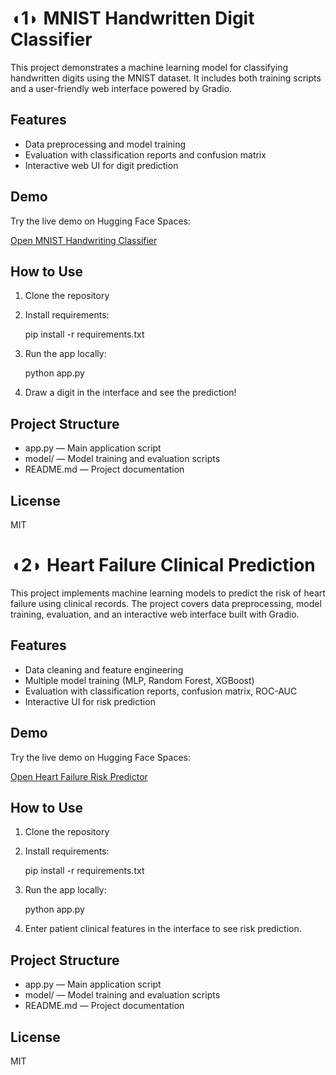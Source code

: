 # ◖1◗ MNIST Handwritten Digit Classifier

This project demonstrates a machine learning model for classifying handwritten digits using the MNIST dataset. It includes both training scripts and a user-friendly web interface powered by Gradio.

## Features

- Data preprocessing and model training
- Evaluation with classification reports and confusion matrix
- Interactive web UI for digit prediction

## Demo

Try the live demo on Hugging Face Spaces:

[Open MNIST Handwriting Classifier](https://huggingface.co/spaces/rafy52/hand_write)

## How to Use

1. Clone the repository
2. Install requirements:  
   
   pip install -r requirements.txt
   
3. Run the app locally:  
   
   python app.py
   
4. Draw a digit in the interface and see the prediction!

## Project Structure

- app.py — Main application script
- model/ — Model training and evaluation scripts
- README.md — Project documentation

## License

MIT



# ◖2◗ Heart Failure Clinical Prediction

This project implements machine learning models to predict the risk of heart failure using clinical records. The project covers data preprocessing, model training, evaluation, and an interactive web interface built with Gradio.

## Features

- Data cleaning and feature engineering
- Multiple model training (MLP, Random Forest, XGBoost)
- Evaluation with classification reports, confusion matrix, ROC-AUC
- Interactive UI for risk prediction

## Demo

Try the live demo on Hugging Face Spaces:

[Open Heart Failure Risk Predictor](https://huggingface.co/spaces/rafy52/heart_failure1)


## How to Use

1. Clone the repository  
2. Install requirements:  
   
   pip install -r requirements.txt
   
3. Run the app locally:  
   
   python app.py
   
4. Enter patient clinical features in the interface to see risk prediction.

## Project Structure

- app.py — Main application script
- model/ — Model training and evaluation scripts
- README.md — Project documentation

## License

MIT
